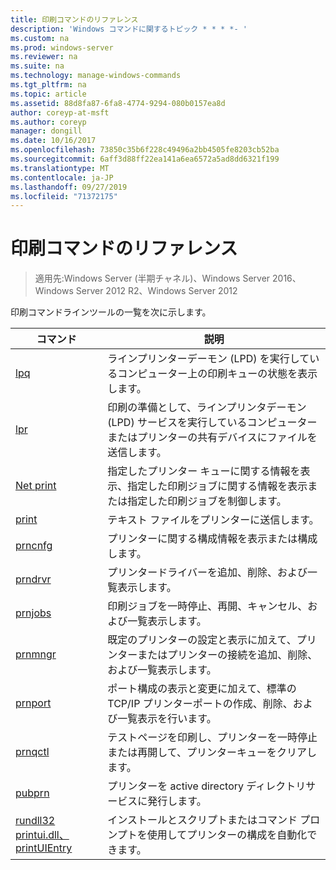 ```yaml
---
title: 印刷コマンドのリファレンス
description: 'Windows コマンドに関するトピック * * * *- '
ms.custom: na
ms.prod: windows-server
ms.reviewer: na
ms.suite: na
ms.technology: manage-windows-commands
ms.tgt_pltfrm: na
ms.topic: article
ms.assetid: 88d8fa87-6fa8-4774-9294-080b0157ea8d
author: coreyp-at-msft
ms.author: coreyp
manager: dongill
ms.date: 10/16/2017
ms.openlocfilehash: 73850c35b6f228c49496a2bb4505fe8203cb52ba
ms.sourcegitcommit: 6aff3d88ff22ea141a6ea6572a5ad8dd6321f199
ms.translationtype: MT
ms.contentlocale: ja-JP
ms.lasthandoff: 09/27/2019
ms.locfileid: "71372175"
---
```

# <a name="print-command-reference"></a>印刷コマンドのリファレンス

>適用先:Windows Server (半期チャネル)、Windows Server 2016、Windows Server 2012 R2、Windows Server 2012

印刷コマンドラインツールの一覧を次に示します。

|                         コマンド                          |                                                                説明                                                                 |
|----------------------------------------------------------|--------------------------------------------------------------------------------------------------------------------------------------------|
|                       [lpq](lpq.md)                       |                           ラインプリンターデーモン (LPD) を実行しているコンピューター上の印刷キューの状態を表示します。                            |
|                      [lpr](lpr.md)                       |      印刷の準備として、ラインプリンタデーモン (LPD) サービスを実行しているコンピューターまたはプリンターの共有デバイスにファイルを送信します。       |
|                [Net print](net-print.md)                 | 指定したプリンター キューに関する情報を表示、指定した印刷ジョブに関する情報を表示または指定した印刷ジョブを制御します。 |
|                    [print](print.md)                     |                                                      テキスト ファイルをプリンターに送信します。                                                       |
|                  [prncnfg](prncnfg.md)                   |                                     プリンターに関する構成情報を表示または構成します。                                      |
|                  [prndrvr](prndrvr.md)                   |                                                 プリンタードライバーを追加、削除、および一覧表示します。                                                  |
|                  [prnjobs](prnjobs.md)                   |                                              印刷ジョブを一時停止、再開、キャンセル、および一覧表示します。                                               |
|                  [prnmngr](prnmngr.md)                   |            既定のプリンターの設定と表示に加えて、プリンターまたはプリンターの接続を追加、削除、および一覧表示します。            |
|                  [prnport](prnport.md)                   |           ポート構成の表示と変更に加えて、標準の TCP/IP プリンターポートの作成、削除、および一覧表示を行います。            |
|                  [prnqctl](prnqctl.md)                   |                                テストページを印刷し、プリンターを一時停止または再開して、プリンターキューをクリアします。                                |
|                   [pubprn](pubprn.md)                    |                                       プリンターを active directory ディレクトリサービスに発行します。                                       |
| [rundll32 printui.dll、printUIEntry](rundll32-printui.md) |                インストールとスクリプトまたはコマンド プロンプトを使用してプリンターの構成を自動化できます。                 |

